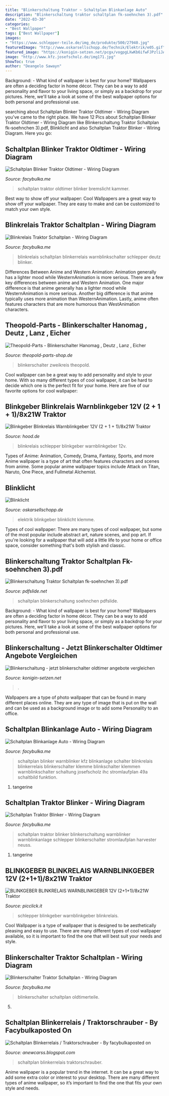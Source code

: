 ```yaml
---
title: "Blinkerschaltung Traktor ~ Schaltplan Blinkanlage Auto"
description: "Blinkerschaltung traktor schaltplan fk-soehnchen 3).pdf"
date: "2022-03-30"
categories:
- "Best Wallpaper"
tags: ["Best Wallpaper"]
images:
- "https://www.schlepper-teile.de/img_de/produkte/500/27940.jpg"
featuredImage: "http://www.oskarsellschopp.de/Technik/Elektrik/e05.gif"
featured_image: "https://konigin-setzen.net/pcgx/vogpgLXwKb6ifwFJPzliJAHaFf.jpg"
image: "http://www.kfz.josefscholz.de/img171.jpg"
ShowToc: true
author: "Deangelo Sawayn"
---
```



Background: - What kind of wallpaper is best for your home?
Wallpapers are often a deciding factor in home décor. They can be a way to add personality and flavor to your living space, or simply as a backdrop for your pictures. Here, we'll take a look at some of the best wallpaper options for both personal and professional use.

	

		
searching about Schaltplan Blinker Traktor Oldtimer - Wiring Diagram you've came to the right place. We have 12 Pics about Schaltplan Blinker Traktor Oldtimer - Wiring Diagram like Blinkerschaltung Traktor Schaltplan fk-soehnchen 3).pdf, Blinklicht and also Schaltplan Traktor Blinker - Wiring Diagram. Here you go:
		
    
## Schaltplan Blinker Traktor Oldtimer - Wiring Diagram

<img loading=lazy src="http://www.forum.man-traktor.de/elektrik/bremslichtblinkerschaltung-2-kammer-rueckleuchten/?action=dlattach;attach=6720;image" onerror="this.onerror=null;this.src='https://tse2.mm.bing.net/th?id=OIP.L_I6n_nBzncmsiv8k7GXNwHaKd&amp;pid=15.1';" alt="Schaltplan Blinker Traktor Oldtimer - Wiring Diagram">

_Source: facybulka.me_

>schaltplan traktor oldtimer blinker bremslicht kammer. 

	

Best way to show off your wallpaper:
Cool Wallpapers are a great way to show off your wallpaper. They are easy to make and can be customized to match your own style.

    
## Blinkrelais Traktor Schaltplan - Wiring Diagram

<img loading=lazy src="https://dmt-onlineshop.de/images/product_images/popup_images/warnblinkschalter---blinkerrelais-blinker-traktor-schlepper-oldtimer--2-1-1139-0.jpg" onerror="this.onerror=null;this.src='https://tse3.mm.bing.net/th?id=OIP.t8TlawA5WybAvwv8YB9-rQHaE8&amp;pid=15.1';" alt="Blinkrelais Traktor Schaltplan - Wiring Diagram">

_Source: facybulka.me_

>blinkrelais schaltplan blinkerrelais warnblinkschalter schlepper deutz blinker. 

	

Differences Between Anime and Western Animation: Animation generally has a lighter mood while WesternAnimation is more serious.
There are a few key differences between anime and Western Animation. One major difference is that anime generally has a lighter mood while WesternAnimation is more serious. Another big difference is that anime typically uses more animation than WesternAnimation. Lastly, anime often features characters that are more humorous than WestAnimation characters.

    
## Theopold-Parts - Blinkerschalter Hanomag , Deutz , Lanz , Eicher

<img loading=lazy src="https://www.theopold-parts-shop.de/images/product_images/popup_images/600 000 106-10.jpg" onerror="this.onerror=null;this.src='https://tse4.mm.bing.net/th?id=OIP.MfXtLBE8sZthGCr5yw8XJQHaE7&amp;pid=15.1';" alt="Theopold-Parts - Blinkerschalter Hanomag , Deutz , Lanz , Eicher">

_Source: theopold-parts-shop.de_

>blinkerschalter zweikreis theopold. 

	

Cool wallpaper can be a great way to add personality and style to your home. With so many different types of cool wallpaper, it can be hard to decide which one is the perfect fit for your home. Here are five of our favorite options for cool wallpaper: 

    
## Blinkgeber Blinkrelais Warnblinkgeber 12V (2 + 1 + 1)/8x21W Traktor

<img loading=lazy src="https://i.hood.de/fit-in/850x500/images/9384/93847997.jpg" onerror="this.onerror=null;this.src='https://tse2.mm.bing.net/th?id=OIP.9kGFQTxHZfyauiEbvJNiVAHaFO&amp;pid=15.1';" alt="Blinkgeber Blinkrelais Warnblinkgeber 12V (2 + 1 + 1)/8x21W Traktor">

_Source: hood.de_

>blinkrelais schlepper blinkgeber warnblinkgeber 12v. 

	

Types of Anime: Animation, Comedy, Drama, Fantasy, Sports, and more
Anime wallpaper is a type of art that often features characters and scenes from anime. Some popular anime wallpaper topics include Attack on Titan, Naruto, One Piece, and Fullmetal Alchemist.

    
## Blinklicht

<img loading=lazy src="http://www.oskarsellschopp.de/Technik/Elektrik/e05.gif" onerror="this.onerror=null;this.src='https://tse1.mm.bing.net/th?id=OIP.4QTzZEFnAx62Iz7XDzxcowHaEl&amp;pid=15.1';" alt="Blinklicht">

_Source: oskarsellschopp.de_

>elektrik blinkgeber blinklicht klemme. 

	

Types of cool wallpaper:
There are many types of cool wallpaper, but some of the most popular include abstract art, nature scenes, and pop art. If you're looking for a wallpaper that will add a little life to your home or office space, consider something that's both stylish and classic.

    
## Blinkerschaltung Traktor Schaltplan Fk-soehnchen 3).pdf

<img loading=lazy src="https://img.pdfslide.net/img/1200x630/reader016/image/20190617/5b14d5787f8b9a4e2c8c279c.png?t=1595731610" onerror="this.onerror=null;this.src='https://tse3.mm.bing.net/th?id=OIP.VLQTmtl27E7tv44elfsmLAHaD4&amp;pid=15.1';" alt="Blinkerschaltung Traktor Schaltplan fk-soehnchen 3).pdf">

_Source: pdfslide.net_

>schaltplan blinkerschaltung soehnchen pdfslide. 

	

Background: - What kind of wallpaper is best for your home?
Wallpapers are often a deciding factor in home décor. They can be a way to add personality and flavor to your living space, or simply as a backdrop for your pictures. Here, we'll take a look at some of the best wallpaper options for both personal and professional use.

    
## Blinkerschaltung - Jetzt Blinkerschalter Oldtimer Angebote Vergleichen

<img loading=lazy src="https://konigin-setzen.net/pcgx/vogpgLXwKb6ifwFJPzliJAHaFf.jpg" onerror="this.onerror=null;this.src='https://tse2.mm.bing.net/th?id=OIP.JWv-tNL8w6D8rvZUU_Qz1wAAAA&amp;pid=15.1';" alt="Blinkerschaltung - jetzt blinkerschalter oldtimer angebote vergleichen">

_Source: konigin-setzen.net_

>. 

	



Wallpapers are a type of photo wallpaper that can be found in many different places online. They are any type of image that is put on the wall and can be used as a background image or to add some Personality to an office.

    
## Schaltplan Blinkanlage Auto - Wiring Diagram

<img loading=lazy src="http://www.kfz.josefscholz.de/img171.jpg" onerror="this.onerror=null;this.src='https://tse2.mm.bing.net/th?id=OIP.tpZcXeganpGIRoz6c77mKQHaF5&amp;pid=15.1';" alt="Schaltplan Blinkanlage Auto - Wiring Diagram">

_Source: facybulka.me_

>schaltplan blinker warnblinker kfz blinkanlage schalter blinkrelais blinkerrelais blinkerschalter klemme blinkschalter klemmen warnblinkschalter schaltung josefscholz ihc stromlaufplan 49a schaltbild funktion. 

	

1. tangerine 

    
## Schaltplan Traktor Blinker - Wiring Diagram

<img loading=lazy src="http://www.abload.de/img/bildqz0n.jpg" onerror="this.onerror=null;this.src='https://tse3.mm.bing.net/th?id=OIP.OjXFY1MD1UQaUtzn9dg1uAHaG0&amp;pid=15.1';" alt="Schaltplan Traktor Blinker - Wiring Diagram">

_Source: facybulka.me_

>schaltplan traktor blinker blinkerschaltung warnblinker warnblinkanlage schlepper blinkerschalter stromlaufplan harvester neuss. 

	

1. tangerine 

    
## BLINKGEBER BLINKRELAIS WARNBLINKGEBER 12V (2+1+1)/8x21W Traktor

<img loading=lazy src="https://www.picclickimg.com/00/s/NjAwWDg1MA==/z/WMMAAOSwsB9WA8ec/$/Blinkgeber-Blinkrelais-Warnblinkgeber-12V-2-1-1-8x21W-Traktor-Schlepper-_1.jpg" onerror="this.onerror=null;this.src='https://tse3.mm.bing.net/th?id=OIP.yK3_uXEyB9xQaxBGzI4NsgAAAA&amp;pid=15.1';" alt="BLINKGEBER BLINKRELAIS WARNBLINKGEBER 12V (2+1+1)/8x21W Traktor">

_Source: picclick.it_

>schlepper blinkgeber warnblinkgeber blinkrelais. 

	

Cool Wallpaper is a type of wallpaper that is designed to be aesthetically pleasing and easy to use. There are many different types of cool wallpaper available, so it is important to find the one that will best suit your needs and style.

    
## Blinkerschalter Traktor Schaltplan - Wiring Diagram

<img loading=lazy src="https://www.schlepper-teile.de/img_de/produkte/500/27940.jpg" onerror="this.onerror=null;this.src='https://tse4.mm.bing.net/th?id=OIP.qpZSzdKgTSuwv58anJhOSAHaHa&amp;pid=15.1';" alt="Blinkerschalter Traktor Schaltplan - Wiring Diagram">

_Source: facybulka.me_

>blinkerschalter schaltplan oldtimerteile. 

	

5.

    
## Schaltplan Blinkerrelais / Traktorschrauber - By Facybulkaposted On

<img loading=lazy src="https://lh6.googleusercontent.com/proxy/uZHo3bBwNCMW4bLAWSY_zMdNnKTbxKwn6B1e6J71WqwzQWCZKkhQ9NCwg-48qZQfCW3Ezh_pUZGr1u4yYHK9wC3rJsb4j64ZBrWfrMXugvDl3zSt65W-7eYSfuXD1A=w758-h375-p-k-no-nu" onerror="this.onerror=null;this.src='https://tse4.mm.bing.net/th?id=OIP.g6bU0qPHfxLYngHuab6dewHaDq&amp;pid=15.1';" alt="Schaltplan Blinkerrelais / Traktorschrauber - By facybulkaposted on">

_Source: anewcarss.blogspot.com_

>schaltplan blinkerrelais traktorschrauber. 

	

Anime wallpaper is a popular trend in the internet. It can be a great way to add some extra color or interest to your desktop. There are many different types of anime wallpaper, so it’s important to find the one that fits your own style and needs.

